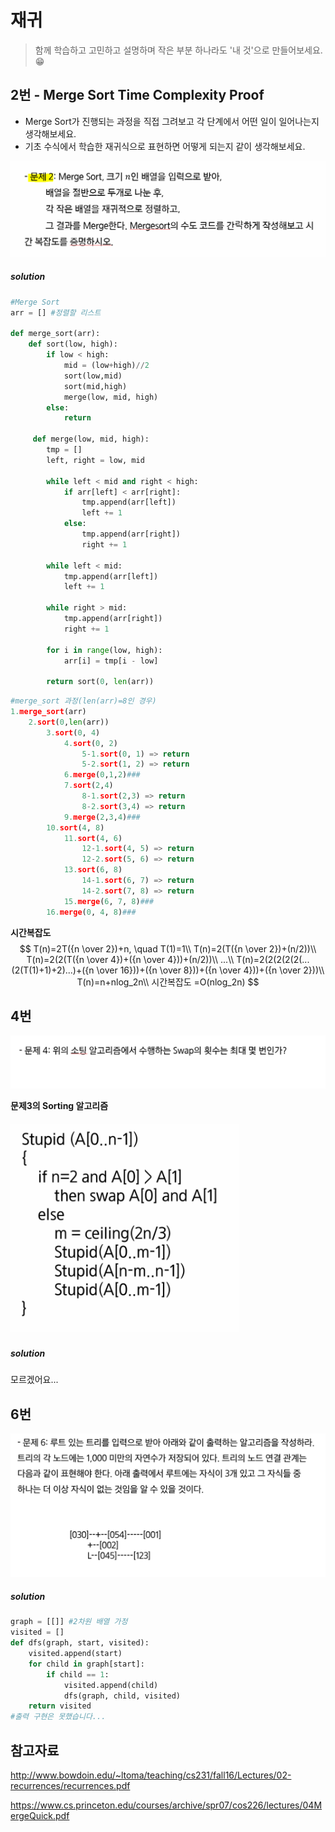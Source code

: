 # 재귀

> 함께 학습하고 고민하고 설명하며 작은 부분 하나라도 '내 것'으로 만들어보세요. 😁




## 2번 - Merge Sort Time Complexity Proof

- Merge Sort가 진행되는 과정을 직접 그려보고 각 단계에서 어떤 일이 일어나는지 생각해보세요.
- 기초 수식에서 학습한 재귀식으로 표현하면 어떻게 되는지 같이 생각해보세요.

![재귀_2](5_재귀.assets/재귀_2.PNG)

##### solution

```python
#Merge Sort
arr = [] #정렬할 리스트

def merge_sort(arr):
    def sort(low, high):
        if low < high:
            mid = (low+high)//2
            sort(low,mid)
            sort(mid,high)
            merge(low, mid, high)
        else:
            return
        
     def merge(low, mid, high):
        tmp = []
        left, right = low, mid
        
        while left < mid and right < high:
            if arr[left] < arr[right]:
                tmp.append(arr[left])
                left += 1
            else:
                tmp.append(arr[right])
                right += 1
                
        while left < mid:
            tmp.append(arr[left])
            left += 1
            
        while right > mid:
            tmp.append(arr[right])
            right += 1
        
        for i in range(low, high):
            arr[i] = tmp[i - low]
        
        return sort(0, len(arr))
```

```python
#merge_sort 과정(len(arr)=8인 경우)
1.merge_sort(arr)
	2.sort(0,len(arr))
    	3.sort(0, 4)
        	4.sort(0, 2)
            	5-1.sort(0, 1) => return
            	5-2.sort(1, 2) => return
            6.merge(0,1,2)###
            7.sort(2,4)
            	8-1.sort(2,3) => return
            	8-2.sort(3,4) => return
            9.merge(2,3,4)###
        10.sort(4, 8)
        	11.sort(4, 6)
            	12-1.sort(4, 5) => return
            	12-2.sort(5, 6) => return
            13.sort(6, 8)
            	14-1.sort(6, 7) => return
            	14-2.sort(7, 8) => return
            15.merge(6, 7, 8)###
        16.merge(0, 4, 8)###
```

**시간복잡도**
$$
T(n)=2T({n \over 2})+n, \quad T(1)=1\\
T(n)=2(T({n \over 2})+(n/2))\\
T(n)=2(2(T({n \over 4})+({n \over 4}))+(n/2))\\
...\\
T(n)=2(2(2(2(2(...(2(T(1)+1)+2)...)+({n \over 16}))+({n \over 8}))+({n \over 4}))+({n \over 2}))\\
T(n)=n+nlog_2n\\
시간복잡도 =O(nlog_2n)
$$




## 4번 

![image-20210925231537705](5_재귀.assets/image-20210925231537705.png)

**문제3의 Sorting 알고리즘**

##### ![image-20210928142710288](5_재귀.assets/image-20210928142710288.png)

##### solution

모르겠어요...



## 6번

![image-20210926214721791](5_재귀.assets/image-20210926214721791.png)

##### solution

```python
graph = [[]] #2차원 배열 가정
visited = []
def dfs(graph, start, visited):
    visited.append(start)
    for child in graph[start]:
        if child == 1:
            visited.append(child)
            dfs(graph, child, visited)
    return visited
#출력 구현은 못했습니다...
```




## 참고자료

http://www.bowdoin.edu/~ltoma/teaching/cs231/fall16/Lectures/02-recurrences/recurrences.pdf

https://www.cs.princeton.edu/courses/archive/spr07/cos226/lectures/04MergeQuick.pdf